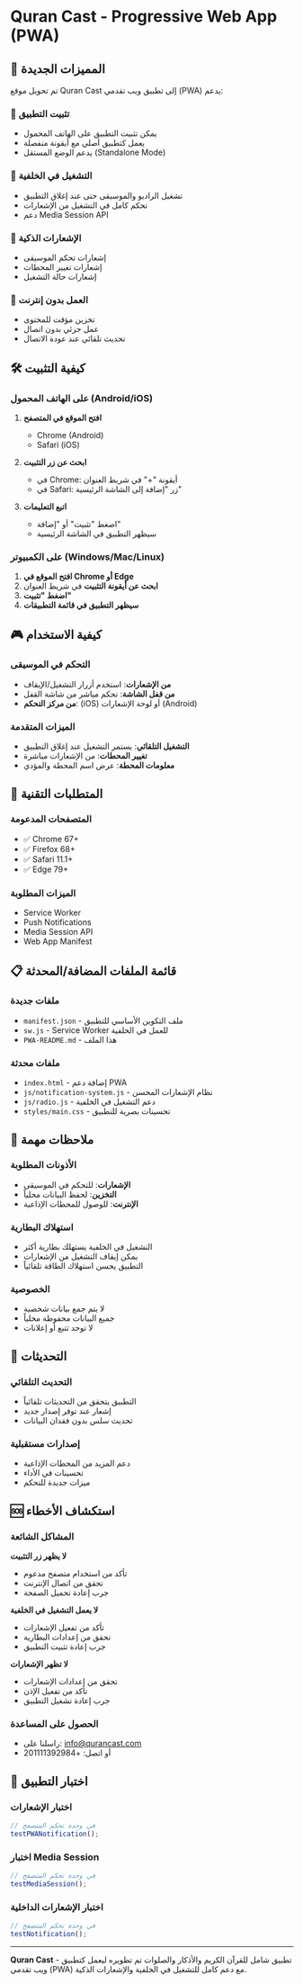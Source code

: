 # Quran Cast - Progressive Web App (PWA)

## 🚀 المميزات الجديدة

تم تحويل موقع Quran Cast إلى تطبيق ويب تقدمي (PWA) يدعم:

### 📱 تثبيت التطبيق
- يمكن تثبيت التطبيق على الهاتف المحمول
- يعمل كتطبيق أصلي مع أيقونة منفصلة
- يدعم الوضع المستقل (Standalone Mode)

### 🎵 التشغيل في الخلفية
- تشغيل الراديو والموسيقى حتى عند إغلاق التطبيق
- تحكم كامل في التشغيل من الإشعارات
- دعم Media Session API

### 🔔 الإشعارات الذكية
- إشعارات تحكم الموسيقى
- إشعارات تغيير المحطات
- إشعارات حالة التشغيل

### 💾 العمل بدون إنترنت
- تخزين مؤقت للمحتوى
- عمل جزئي بدون اتصال
- تحديث تلقائي عند عودة الاتصال

## 🛠️ كيفية التثبيت

### على الهاتف المحمول (Android/iOS)

1. **افتح الموقع في المتصفح**
   - Chrome (Android)
   - Safari (iOS)

2. **ابحث عن زر التثبيت**
   - في Chrome: أيقونة "+" في شريط العنوان
   - في Safari: زر "إضافة إلى الشاشة الرئيسية"

3. **اتبع التعليمات**
   - اضغط "تثبيت" أو "إضافة"
   - سيظهر التطبيق في الشاشة الرئيسية

### على الكمبيوتر (Windows/Mac/Linux)

1. **افتح الموقع في Chrome أو Edge**
2. **ابحث عن أيقونة التثبيت** في شريط العنوان
3. **اضغط "تثبيت"**
4. **سيظهر التطبيق في قائمة التطبيقات**

## 🎮 كيفية الاستخدام

### التحكم في الموسيقى
- **من الإشعارات**: استخدم أزرار التشغيل/الإيقاف
- **من قفل الشاشة**: تحكم مباشر من شاشة القفل
- **من مركز التحكم**: (iOS) أو لوحة الإشعارات (Android)

### الميزات المتقدمة
- **التشغيل التلقائي**: يستمر التشغيل عند إغلاق التطبيق
- **تغيير المحطات**: من الإشعارات مباشرة
- **معلومات المحطة**: عرض اسم المحطة والمؤدي

## 🔧 المتطلبات التقنية

### المتصفحات المدعومة
- ✅ Chrome 67+
- ✅ Firefox 68+
- ✅ Safari 11.1+
- ✅ Edge 79+

### الميزات المطلوبة
- Service Worker
- Push Notifications
- Media Session API
- Web App Manifest

## 📋 قائمة الملفات المضافة/المحدثة

### ملفات جديدة
- `manifest.json` - ملف التكوين الأساسي للتطبيق
- `sw.js` - Service Worker للعمل في الخلفية
- `PWA-README.md` - هذا الملف

### ملفات محدثة
- `index.html` - إضافة دعم PWA
- `js/notification-system.js` - نظام الإشعارات المحسن
- `js/radio.js` - دعم التشغيل في الخلفية
- `styles/main.css` - تحسينات بصرية للتطبيق

## 🚨 ملاحظات مهمة

### الأذونات المطلوبة
- **الإشعارات**: للتحكم في الموسيقى
- **التخزين**: لحفظ البيانات محلياً
- **الإنترنت**: للوصول للمحطات الإذاعية

### استهلاك البطارية
- التشغيل في الخلفية يستهلك بطارية أكثر
- يمكن إيقاف التشغيل من الإشعارات
- التطبيق يحسن استهلاك الطاقة تلقائياً

### الخصوصية
- لا يتم جمع بيانات شخصية
- جميع البيانات محفوظة محلياً
- لا توجد تتبع أو إعلانات

## 🔄 التحديثات

### التحديث التلقائي
- التطبيق يتحقق من التحديثات تلقائياً
- إشعار عند توفر إصدار جديد
- تحديث سلس بدون فقدان البيانات

### إصدارات مستقبلية
- دعم المزيد من المحطات الإذاعية
- تحسينات في الأداء
- ميزات جديدة للتحكم

## 🆘 استكشاف الأخطاء

### المشاكل الشائعة

**لا يظهر زر التثبيت**
- تأكد من استخدام متصفح مدعوم
- تحقق من اتصال الإنترنت
- جرب إعادة تحميل الصفحة

**لا يعمل التشغيل في الخلفية**
- تأكد من تفعيل الإشعارات
- تحقق من إعدادات البطارية
- جرب إعادة تثبيت التطبيق

**لا تظهر الإشعارات**
- تحقق من إعدادات الإشعارات
- تأكد من تفعيل الإذن
- جرب إعادة تشغيل التطبيق

### الحصول على المساعدة
- راسلنا على: info@qurancast.com
- أو اتصل: +201111392984

## 📱 اختبار التطبيق

### اختبار الإشعارات
```javascript
// في وحدة تحكم المتصفح
testPWANotification();
```

### اختبار Media Session
```javascript
// في وحدة تحكم المتصفح
testMediaSession();
```

### اختبار الإشعارات الداخلية
```javascript
// في وحدة تحكم المتصفح
testNotification();
```

---

**Quran Cast** - تطبيق شامل للقرآن الكريم والأذكار والصلوات
تم تطويره ليعمل كتطبيق ويب تقدمي (PWA) مع دعم كامل للتشغيل في الخلفية والإشعارات الذكية.
